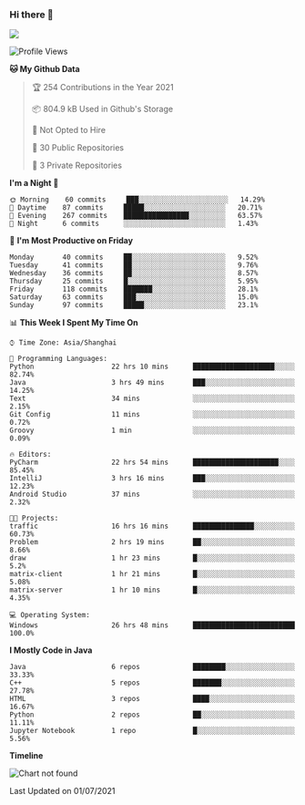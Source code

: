 ### Hi there 👋

<!--
**zhou-ning/zhou-ning** is a ✨ _special_ ✨ repository because its `README.md` (this file) appears on your GitHub profile.

Here are some ideas to get you started:

- 🔭 I’m currently working on ...
- 🌱 I’m currently learning ...
- 👯 I’m looking to collaborate on ...
- 🤔 I’m looking for help with ...
- 💬 Ask me about ...
- 📫 How to reach me: ...
- 😄 Pronouns: ...
- ⚡ Fun fact: ...
-->
![](https://github-readme-stats.vercel.app/api?username=zhou-ning)

<!--START_SECTION:waka-->
![Profile Views](http://img.shields.io/badge/Profile%20Views-2-blue)

**🐱 My Github Data** 

> 🏆 254 Contributions in the Year 2021
 > 
> 📦 804.9 kB Used in Github's Storage 
 > 
> 🚫 Not Opted to Hire
 > 
> 📜 30 Public Repositories 
 > 
> 🔑 3 Private Repositories  
 > 
**I'm a Night 🦉** 

```text
🌞 Morning    60 commits     ███░░░░░░░░░░░░░░░░░░░░░░   14.29% 
🌆 Daytime    87 commits     █████░░░░░░░░░░░░░░░░░░░░   20.71% 
🌃 Evening    267 commits    ████████████████░░░░░░░░░   63.57% 
🌙 Night      6 commits      ░░░░░░░░░░░░░░░░░░░░░░░░░   1.43%

```
📅 **I'm Most Productive on Friday** 

```text
Monday       40 commits     ██░░░░░░░░░░░░░░░░░░░░░░░   9.52% 
Tuesday      41 commits     ██░░░░░░░░░░░░░░░░░░░░░░░   9.76% 
Wednesday    36 commits     ██░░░░░░░░░░░░░░░░░░░░░░░   8.57% 
Thursday     25 commits     █░░░░░░░░░░░░░░░░░░░░░░░░   5.95% 
Friday       118 commits    ███████░░░░░░░░░░░░░░░░░░   28.1% 
Saturday     63 commits     ███░░░░░░░░░░░░░░░░░░░░░░   15.0% 
Sunday       97 commits     █████░░░░░░░░░░░░░░░░░░░░   23.1%

```


📊 **This Week I Spent My Time On** 

```text
⌚︎ Time Zone: Asia/Shanghai

💬 Programming Languages: 
Python                   22 hrs 10 mins      ████████████████████░░░░░   82.74% 
Java                     3 hrs 49 mins       ███░░░░░░░░░░░░░░░░░░░░░░   14.25% 
Text                     34 mins             ░░░░░░░░░░░░░░░░░░░░░░░░░   2.15% 
Git Config               11 mins             ░░░░░░░░░░░░░░░░░░░░░░░░░   0.72% 
Groovy                   1 min               ░░░░░░░░░░░░░░░░░░░░░░░░░   0.09%

🔥 Editors: 
PyCharm                  22 hrs 54 mins      █████████████████████░░░░   85.45% 
IntelliJ                 3 hrs 16 mins       ███░░░░░░░░░░░░░░░░░░░░░░   12.23% 
Android Studio           37 mins             ░░░░░░░░░░░░░░░░░░░░░░░░░   2.32%

🐱‍💻 Projects: 
traffic                  16 hrs 16 mins      ███████████████░░░░░░░░░░   60.73% 
Problem                  2 hrs 19 mins       ██░░░░░░░░░░░░░░░░░░░░░░░   8.66% 
draw                     1 hr 23 mins        █░░░░░░░░░░░░░░░░░░░░░░░░   5.2% 
matrix-client            1 hr 21 mins        █░░░░░░░░░░░░░░░░░░░░░░░░   5.08% 
matrix-server            1 hr 10 mins        █░░░░░░░░░░░░░░░░░░░░░░░░   4.35%

💻 Operating System: 
Windows                  26 hrs 48 mins      █████████████████████████   100.0%

```

**I Mostly Code in Java** 

```text
Java                     6 repos             ████████░░░░░░░░░░░░░░░░░   33.33% 
C++                      5 repos             ███████░░░░░░░░░░░░░░░░░░   27.78% 
HTML                     3 repos             ████░░░░░░░░░░░░░░░░░░░░░   16.67% 
Python                   2 repos             ██░░░░░░░░░░░░░░░░░░░░░░░   11.11% 
Jupyter Notebook         1 repo              █░░░░░░░░░░░░░░░░░░░░░░░░   5.56%

```


**Timeline**

![Chart not found](https://raw.githubusercontent.com/zhou-ning/zhou-ning/main/charts/bar_graph.png) 


 Last Updated on 01/07/2021
<!--END_SECTION:waka-->
